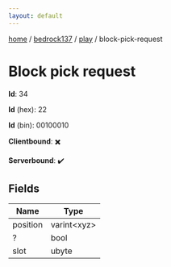```yaml
---
layout: default
---
```


[home](/)  /  [bedrock137](/protocol/bedrock137)  /  [play](/protocol/bedrock137/play)  /  block-pick-request

# Block pick request

**Id**: 34

**Id** (hex): 22

**Id** (bin): 00100010

**Clientbound**: ✖️

**Serverbound**: ✔️

## Fields

Name | Type
---|---
position | varint&lt;xyz&gt;
? | bool
slot | ubyte
